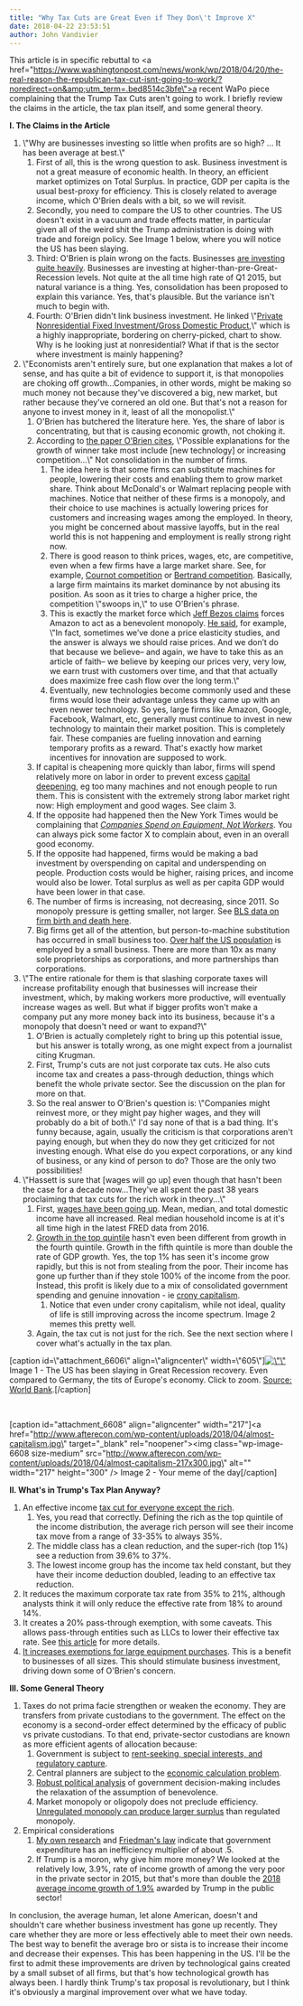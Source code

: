 ```yaml
---
title: "Why Tax Cuts are Great Even if They Don\'t Improve X"
date: 2018-04-22 23:53:51
author: John Vandivier
---
```




This article is in specific rebuttal to <a href=\"https://www.washingtonpost.com/news/wonk/wp/2018/04/20/the-real-reason-the-republican-tax-cut-isnt-going-to-work/?noredirect=on&amp;utm_term=.bed8514c3bfe\">a recent WaPo piece</a> complaining that the Trump Tax Cuts aren't going to work. I briefly review the claims in the article, the tax plan itself, and some general theory.

<strong>I. The Claims in the Article</strong>
<ol>
 	<li>\"Why are businesses investing so little when profits are so high? ... It has been average at best.\"
<ol>
 	<li>First of all, this is the wrong question to ask. Business investment is not a great measure of economic health. In theory, an efficient market optimizes on Total Surplus. In practice, GDP per capita is the usual best-proxy for efficiency. This is closely related to average income, which O'Brien deals with a bit, so we will revisit.</li>
 	<li>Secondly, you need to compare the US to other countries. The US doesn't exist in a vacuum and trade effects matter, in particular given all of the weird shit the Trump administration is doing with trade and foreign policy. See Image 1 below, where you will notice the US has been slaying.</li>
 	<li>Third: O'Brien is plain wrong on the facts. Businesses <a href=\"https://fred.stlouisfed.org/series/W790RC1Q027SBEA\">are investing quite heavily</a>. Businesses are investing at higher-than-pre-Great-Recession levels. Not quite at the all time high rate of Q1 2015, but natural variance is a thing. Yes, consolidation has been proposed to explain this variance. Yes, that's plausible. But the variance isn't much to begin with.</li>
 	<li>Fourth: O'Brien didn't link business investment. He linked \"<a href=\"https://fred.stlouisfed.org/graph/?g=jvx4\">Private Nonresidential Fixed Investment/Gross Domestic Product</a>,\" which is a highly inappropriate, bordering on cherry-picked, chart to show. Why is he looking just at nonresidential? What if that is the sector where investment is mainly happening?</li>
</ol>
</li>
 	<li>\"Economists aren't entirely sure, but one explanation that makes a lot of sense, and has quite a bit of evidence to support it, is that monopolies are choking off growth...Companies, in other words, might be making so much money not because they've discovered a big, new market, but rather because they've cornered an old one. But that's not a reason for anyone to invest money in it, least of all the monopolist.\"
<ol>
 	<li>O'Brien has butchered the literature here. Yes, the share of labor is concentrating, but that is causing economic growth, not choking it.</li>
 	<li>According to <a href=\"https://economics.mit.edu/files/12544\">the paper O'Brien cites</a>, \"Possible explanations for the growth of winner take most include [new technology] or increasing competition...\" Not consolidation in the number of firms.
<ol>
 	<li>The idea here is that some firms can substitute machines for people, lowering their costs and enabling them to grow market share. Think about McDonald's or Walmart replacing people with machines. Notice that neither of these firms is a monopoly, and their choice to use machines is actually lowering prices for customers and increasing wages among the employed. In theory, you might be concerned about massive layoffs, but in the real world this is not happening and employment is really strong right now.</li>
 	<li>There is good reason to think prices, wages, etc, are competitive, even when a few firms have a large market share. See, for example, <a href=\"https://en.wikipedia.org/w/index.php?title=Cournot_competition&amp;oldid=824499585\">Cournot competition</a> or <a href=\"https://en.wikipedia.org/w/index.php?title=Bertrand_competition&amp;oldid=833029809\">Bertrand competition</a>. Basically, a large firm maintains its market dominance by not abusing its position. As soon as it tries to charge a higher price, the competition \"swoops in,\" to use O'Brien's phrase.</li>
 	<li>This is exactly the market force which <a href=\"https://sellercentral.amazon.com/forums/t/did-you-know-what-jeff-bezos-thinks-about-prices/25151\">Jeff Bezos claims</a> forces Amazon to act as a benevolent monopoly. <a href=\"https://hbr.org/2013/01/jeff-bezos-on-leading-for-the\">He said</a>, for example, \"In fact, sometimes we’ve done a price elasticity studies, and the answer is always we should raise prices. And we don’t do that because we believe– and again, we have to take this as an article of faith– we believe by keeping our prices very, very low, we earn trust with customers over time, and that that actually does maximize free cash flow over the long term.\"</li>
 	<li>Eventually, new technologies become commonly used and these firms would lose their advantage unless they came up with an even newer technology. So yes, large firms like Amazon, Google, Facebook, Walmart, etc, generally must continue to invest in new technology to maintain their market position. This is completely fair. These companies are fueling innovation and earning temporary profits as a reward. That's exactly how market incentives for innovation are supposed to work.</li>
</ol>
</li>
 	<li>If capital is cheapening more quickly than labor, firms will spend relatively more on labor in order to prevent excess <a href=\"https://en.wikipedia.org/wiki/Capital_deepening\">capital deepening</a>, eg too many machines and not enough people to run them. This is consistent with the extremely strong labor market right now: High employment and good wages. See claim 3.</li>
 	<li>If the opposite had happened then the New York Times would be complaining that <a href=\"https://www.nytimes.com/2011/06/10/business/10capital.html\"><em>Companies Spend on Equipment, Not Workers</em></a>. You can always pick some factor X to complain about, even in an overall good economy.</li>
 	<li>If the opposite had happened, firms would be making a bad investment by overspending on capital and underspending on people. Production costs would be higher, raising prices, and income would also be lower. Total surplus as well as per capita GDP would have been lower in that case.</li>
 	<li>The number of firms is increasing, not decreasing, since 2011. So monopoly pressure is getting smaller, not larger. See <a href=\"https://www.bls.gov/bdm/entrepreneurship/entrepreneurship.htm\">BLS data on firm birth and death here</a>.</li>
 	<li>Big firms get all of the attention, but person-to-machine substitution has occurred in small business too. <a href=\"https://www.forbes.com/sites/jasonnazar/2013/09/09/16-surprising-statistics-about-small-businesses/#2fc37ff5ec88\">Over half the US population</a> is employed by a small business. There are more than 10x as many sole proprietorships as corporations, and more partnerships than corporations.</li>
</ol>
</li>
 	<li>\"The entire rationale for them is that slashing corporate taxes will increase profitability enough that businesses will increase their investment, which, by making workers more productive, will eventually increase wages as well. But what if bigger profits won't make a company put any more money back into its business, because it's a monopoly that doesn't need or want to expand?\"
<ol>
 	<li>O'Brien is actually completely right to bring up this potential issue, but his answer is totally wrong, as one might expect from a journalist citing Krugman.</li>
 	<li>First, Trump's cuts are not just corporate tax cuts. He also cuts income tax and creates a pass-through deduction, things which benefit the whole private sector. See the discussion on the plan for more on that.</li>
 	<li>So the real answer to O'Brien's question is: \"Companies might reinvest more, or they might pay higher wages, and they will probably do a bit of both.\" I'd say none of that is a bad thing. It's funny because, again, usually the criticism is that corporations aren't paying enough, but when they do now they get criticized for not investing enough. What else do you expect corporations, or any kind of business, or any kind of person to do? Those are the only two possibilities!</li>
</ol>
</li>
 	<li>\"Hassett is sure that [wages will go up] even though that hasn't been the case for a decade now...They've all spent the past 38 years proclaiming that tax cuts for the rich work in theory...\"
<ol>
 	<li>First, <a href=\"https://fred.stlouisfed.org/series/MEHOINUSA672N\">wages have been going up</a>. Mean, median, and total domestic income have all increased. Real median household income is at it's all time high in the latest FRED data from 2016.</li>
 	<li><a href=\"https://www.advisorperspectives.com/dshort/updates/2017/09/19/u-s-household-incomes-a-50-year-perspective\">Growth in the top quintile</a> hasn't even been different from growth in the fourth quintile. Growth in the fifth quintile is more than double the rate of GDP growth. Yes, the top 1% has seen it's income grow rapidly, but this is not from stealing from the poor. Their income has gone up further than if they stole 100% of the income from the poor. Instead, this profit is likely due to a mix of consolidated government spending and genuine innovation - ie <a href=\"https://en.wikipedia.org/wiki/Crony_capitalism\">crony capitalism</a>.
<ol>
 	<li>Notice that even under crony capitalism, while not ideal, quality of life is still improving across the income spectrum. Image 2 memes this pretty well.</li>
</ol>
</li>
 	<li>Again, the tax cut is not just for the rich. See the next section where I cover what's actually in the tax plan.</li>
</ol>
</li>
</ol>
[caption id=\"attachment_6606\" align=\"aligncenter\" width=\"605\"]<a href=\"http://www.afterecon.com/wp-content/uploads/2018/04/gdp-per-capita.png\" target=\"_blank\" rel=\"noopener\"><img class=\"wp-image-6606 size-large\" src=\"http://www.afterecon.com/wp-content/uploads/2018/04/gdp-per-capita-1024x544.png\" alt=\"\" width=\"605\" height=\"321\" /></a> Image 1 - The US has been slaying in Great Recession recovery. Even compared to Germany, the tits of Europe's economy. Click to zoom. <a href=\"https://www.google.com/publicdata/explore?ds=d5bncppjof8f9_&amp;met_y=ny_gdp_pcap_cd&amp;hl=en&amp;dl=en#!ctype=l&amp;strail=false&amp;bcs=d&amp;nselm=h&amp;met_y=ny_gdp_pcap_cd&amp;scale_y=lin&amp;ind_y=false&amp;rdim=country&amp;idim=country:USA:CAN:MEX:GBR:DEU&amp;ifdim=country&amp;hl=en_US&amp;dl=en&amp;ind=false\">Source: World Bank</a>.[/caption]

&nbsp;

[caption id=\"attachment_6608\" align=\"aligncenter\" width=\"217\"]<a href=\"http://www.afterecon.com/wp-content/uploads/2018/04/almost-capitalism.jpg\" target=\"_blank\" rel=\"noopener\"><img class=\"wp-image-6608 size-medium\" src=\"http://www.afterecon.com/wp-content/uploads/2018/04/almost-capitalism-217x300.jpg\" alt=\"\" width=\"217\" height=\"300\" /></a> Image 2 - Your meme of the day[/caption]

<strong>II. What's in Trump's Tax Plan Anyway?</strong>
<ol>
 	<li>An effective income <a href=\"https://www.thebalance.com/trump-s-tax-plan-how-it-affects-you-4113968\">tax cut for everyone except the rich</a>.
<ol>
 	<li>Yes, you read that correctly. Defining the rich as the top quintile of the income distribution, the average rich person will see their income tax move from a range of 33-35% to always 35%.</li>
 	<li>The middle class has a clean reduction, and the super-rich (top 1%) see a reduction from 39.6% to 37%.</li>
 	<li>The lowest income group has the income tax held constant, but they have their income deduction doubled, leading to an effective tax reduction.</li>
</ol>
</li>
 	<li>It reduces the maximum corporate tax rate from 35% to 21%, although analysts think it will only reduce the effective rate from 18% to around 14%.</li>
 	<li>It creates a 20% pass-through exemption, with some caveats. This allows pass-through entities such as LLCs to lower their effective tax rate. See <a href=\"https://www.fundera.com/blog/trump-tax-plan\">this article</a> for more details.</li>
 	<li><a href=\"https://www.fundera.com/blog/trump-tax-plan\">It increases exemptions for large equipment purchases</a>. This is a benefit to businesses of all sizes. This should stimulate business investment, driving down some of O'Brien's concern.</li>
</ol>
<strong>III. Some General Theory</strong>
<ol>
 	<li>Taxes do not prima facie strengthen or weaken the economy. They are transfers from private custodians to the government. The effect on the economy is a second-order effect determined by the efficacy of public vs private custodians. To that end, private-sector custodians are known as more efficient agents of allocation because:
<ol>
 	<li>Government is subject to <a href=\"https://en.wikipedia.org/wiki/Public_choice#Special_interests\">rent-seeking, special interests, and regulatory capture</a>.</li>
 	<li>Central planners are subject to the <a href=\"https://en.wikipedia.org/wiki/Economic_calculation_problem\">economic calculation problem</a>.</li>
 	<li><a href=\"https://papers.ssrn.com/sol3/papers.cfm?abstract_id=869124\">Robust political analysis</a> of government decision-making includes the relaxation of the assumption of benevolence.</li>
 	<li>Market monopoly or oligopoly does not preclude efficiency. <a href=\"http://www.afterecon.com/economics-and-finance/price-discrimination-is-efficient/\">Unregulated monopoly can produce larger surplus</a> than regulated monopoly.</li>
</ol>
</li>
 	<li>Empirical considerations
<ol>
 	<li><a href=\"http://www.afterecon.com/economics-and-finance/the-triple-cost-of-government/\">My own research</a> and <a href=\"http://econlog.econlib.org/archives/2009/06/friedmans_law.html\">Friedman's law</a> indicate that government expenditure has an inefficiency multiplier of about .5.</li>
 	<li>If Trump is a moron, why give him more money? We looked at the relatively low, 3.9%, rate of income growth of among the very poor in the private sector in 2015, but that's more than double the <a href=\"https://federalnewsradio.com/your-money/2017/08/trump-sets-2018-pay-raise-for-federal-employees/\">2018 average income growth of 1.9%</a> awarded by Trump in the public sector!</li>
</ol>
</li>
</ol>
In conclusion, the average human, let alone American, doesn't and shouldn't care whether business investment has gone up recently. They care whether they are more or less effectively able to meet their own needs. The best way to benefit the average bro or sista is to increase their income and decrease their expenses. This has been happening in the US. I'll be the first to admit these improvements are driven by technological gains created by a small subset of all firms, but that's how technological growth has always been. I hardly think Trump's tax proposal is revolutionary, but I think it's obviously a marginal improvement over what we have today.